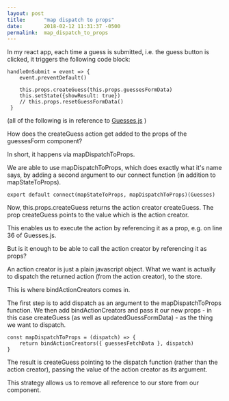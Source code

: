 ```yaml
---
layout: post
title:      "map dispatch to props"
date:       2018-02-12 11:31:37 -0500
permalink:  map_dispatch_to_props
---
```



In my react app, each time a guess is submitted, i.e. the guess button is clicked, it triggers the following code block: 

```
handleOnSubmit = event => {
 	event.preventDefault()

 	this.props.createGuess(this.props.guessesFormData)
 	this.setState({showResult: true})
 	// this.props.resetGuessFormData()
 }
```
(all of the following is in reference to [Guesses.js](https://github.com/d-d-d-dalia/acClimate/blob/master/make_america_great_client/src/containers/Guesses.js) )


How does the createGuess action get added to the props of the guessesForm component?

In short, it happens via mapDispatchToProps.

We are able to use mapDispatchToProps, which does exactly what it's name says, by adding a second argument to our connect function (in addition to mapStateToProps).

```
export default connect(mapStateToProps, mapDispatchToProps)(Guesses)
```

Now, this.props.createGuess returns the action creator createGuess. The prop createGuess points to the value which is the action creator.

This enables us to execute the action by referencing it as a prop, e.g. on line 36 of Guesses.js.

But is it enough to be able to call the action creator by referencing it as props?

An action creator is just a plain javascript object. What we want is actually to dispatch the returned action (from the action creator), to the store.

This is where bindActionCreators comes in.

The first step is to add dispatch as an argument to the mapDispatchToProps function. We then add bindActionCreators and pass it our new props - in this case createGuess (as well as updatedGuessFormData) - as the thing we want to dispatch.

```
const mapDispatchToProps = (dispatch) => {
    return bindActionCreators({ guessesFetchData }, dispatch)
}
```

The result is createGuess pointing to the dispatch function (rather than the action creator), passing the value of the action creator as its argument.

This strategy allows us to remove all reference to our store from our component.
